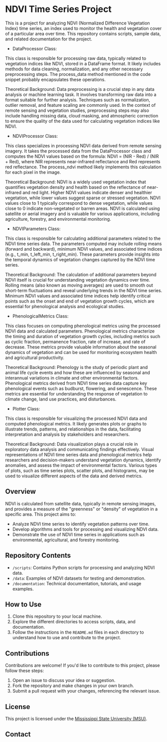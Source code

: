 # NDVI Time Series Project

This is a project for analyzing NDVI (Normalized Difference Vegetation Index) time series, an index used to monitor the health and vegetation cover of a particular area over time. This repository contains scripts, sample data, and related documentation for the project.

 - DataProcessor Class:

This class is responsible for processing raw data, typically related to vegetation indices like NDVI, stored in a DataFrame format. It likely includes methods for data cleaning, normalization, and any other necessary preprocessing steps. The process_data method mentioned in the code snippet probably encapsulates these operations.

Theoretical Background: Data preprocessing is a crucial step in any data analysis or machine learning task. It involves transforming raw data into a format suitable for further analysis. Techniques such as normalization, outlier removal, and feature scaling are commonly used. In the context of remote sensing and vegetation studies, preprocessing steps may also include handling missing data, cloud masking, and atmospheric correction to ensure the quality of the data used for calculating vegetation indices like NDVI.

- NDVIProcessor Class:

This class specializes in processing NDVI data derived from remote sensing imagery. It takes the processed data from the DataProcessor class and computes the NDVI values based on the formula: NDVI = (NIR - Red) / (NIR + Red), where NIR represents near-infrared reflectance and Red represents red reflectance. The process_ndvi method likely implements this calculation for each pixel in the image.

Theoretical Background: NDVI is a widely used vegetation index that quantifies vegetation density and health based on the reflectance of near-infrared and red light. Higher NDVI values indicate denser and healthier vegetation, while lower values suggest sparse or stressed vegetation. NDVI values close to 1 typically correspond to dense vegetation, while values close to 0 indicate non-vegetated or barren areas. NDVI is calculated using satellite or aerial imagery and is valuable for various applications, including agriculture, forestry, and environmental monitoring.

- NDVIParameters Class:

This class is responsible for calculating additional parameters related to the NDVI time series data. The parameters computed may include rolling means (forward and backward), minimum NDVI values, and associated time indices (e.g., t_min, t_left_min, t_right_min). These parameters provide insights into the temporal dynamics of vegetation changes captured by the NDVI time series.

Theoretical Background: The calculation of additional parameters beyond NDVI itself is crucial for understanding vegetation dynamics over time. Rolling means (also known as moving averages) are used to smooth out short-term fluctuations and reveal underlying trends in the NDVI time series. Minimum NDVI values and associated time indices help identify critical points such as the onset and end of vegetation growth cycles, which are essential for phenological analysis and ecological studies.

- PhenologicalMetrics Class:

This class focuses on computing phenological metrics using the processed NDVI data and calculated parameters. Phenological metrics characterize the timing and duration of vegetation growth cycles, including metrics such as cyclic fraction, permanence fraction, rate of increase, and rate of decrease. These metrics provide valuable information about the seasonal dynamics of vegetation and can be used for monitoring ecosystem health and agricultural productivity.

Theoretical Background: Phenology is the study of periodic plant and animal life cycle events and how these are influenced by seasonal and interannual variations in climate and other environmental factors. Phenological metrics derived from NDVI time series data capture key phenological events such as budburst, flowering, and senescence. These metrics are essential for understanding the response of vegetation to climate change, land use practices, and disturbances.

- Plotter Class:

This class is responsible for visualizing the processed NDVI data and computed phenological metrics. It likely generates plots or graphs to illustrate trends, patterns, and relationships in the data, facilitating interpretation and analysis by stakeholders and researchers.

Theoretical Background: Data visualization plays a crucial role in exploratory data analysis and communicating findings effectively. Visual representations of NDVI time series data and phenological metrics help researchers and decision-makers understand vegetation dynamics, identify anomalies, and assess the impact of environmental factors. Various types of plots, such as time series plots, scatter plots, and histograms, may be used to visualize different aspects of the data and derived metrics.

## Overview

NDVI is calculated from satellite data, typically in remote sensing images, and provides a measure of the "greenness" or "density" of vegetation in a specific area. This project aims to:

- Analyze NDVI time series to identify vegetation patterns over time.
- Develop algorithms and tools for processing and visualizing NDVI data.
- Demonstrate the use of NDVI time series in applications such as environmental, agricultural, and forestry monitoring.

## Repository Contents

- `/scripts`: Contains Python scripts for processing and analyzing NDVI data.
- `/data`: Examples of NDVI datasets for testing and demonstration.
- `/documentation`: Technical documentation, tutorials, and usage examples.

## How to Use

1. Clone this repository to your local machine.
2. Explore the different directories to access scripts, data, and documentation.
3. Follow the instructions in the `README.md` files in each directory to understand how to use and contribute to the project.

## Contributions

Contributions are welcome! If you'd like to contribute to this project, please follow these steps:

1. Open an issue to discuss your idea or suggestion.
2. Fork the repository and make changes in your own branch.
3. Submit a pull request with your changes, referencing the relevant issue.

## License

This project is licensed under the [Mississippi State University (MSU)](https://www.gcerlab.com/lab-members).

## Contact

